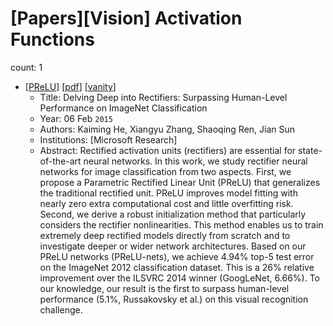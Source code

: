 # [Papers][Vision] Activation Functions

count: 1

* [[PReLU](https://arxiv.org/abs/1502.01852)]
    [[pdf](https://arxiv.org/pdf/1502.01852.pdf)]
    [[vanity](https://www.arxiv-vanity.com/papers/1502.01852/)]
    * Title: Delving Deep into Rectifiers: Surpassing Human-Level Performance on ImageNet Classification
    * Year: 06 Feb `2015`
    * Authors: Kaiming He, Xiangyu Zhang, Shaoqing Ren, Jian Sun
    * Institutions: [Microsoft Research]
    * Abstract: Rectified activation units (rectifiers) are essential for state-of-the-art neural networks. In this work, we study rectifier neural networks for image classification from two aspects. First, we propose a Parametric Rectified Linear Unit (PReLU) that generalizes the traditional rectified unit. PReLU improves model fitting with nearly zero extra computational cost and little overfitting risk. Second, we derive a robust initialization method that particularly considers the rectifier nonlinearities. This method enables us to train extremely deep rectified models directly from scratch and to investigate deeper or wider network architectures. Based on our PReLU networks (PReLU-nets), we achieve 4.94% top-5 test error on the ImageNet 2012 classification dataset. This is a 26% relative improvement over the ILSVRC 2014 winner (GoogLeNet, 6.66%). To our knowledge, our result is the first to surpass human-level performance (5.1%, Russakovsky et al.) on this visual recognition challenge.

